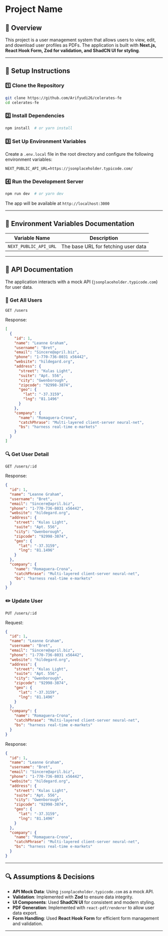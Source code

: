 # Project Name

## 📌 Overview
This project is a user management system that allows users to view, edit, and download user profiles as PDFs. The application is built with **Next.js, React Hook Form, Zod for validation, and ShadCN UI for styling**.

---

## 🚀 Setup Instructions

### 1️⃣ Clone the Repository
```bash
git clone https://github.com/Arifyudi26/celerates-fe
cd celerates-fe
```

### 2️⃣ Install Dependencies
```bash
npm install  # or yarn install
```

### 3️⃣ Set Up Environment Variables
Create a `.env.local` file in the root directory and configure the following environment variables:
```env
NEXT_PUBLIC_API_URL=https://jsonplaceholder.typicode.com/
```

### 4️⃣ Run the Development Server
```bash
npm run dev  # or yarn dev
```
The app will be available at `http://localhost:3000`

---

## 📜 Environment Variables Documentation
| Variable Name | Description |
|--------------|-------------|
| `NEXT_PUBLIC_API_URL` | The base URL for fetching user data |

---

## 📡 API Documentation
The application interacts with a mock API (`jsonplaceholder.typicode.com`) for user data.

### **🧾 Get All Users**
```http
GET /users
```
Response:
```json
[
  {
    "id": 1,
    "name": "Leanne Graham",
    "username": "Bret",
    "email": "Sincere@april.biz",
    "phone": "1-770-736-8031 x56442",
    "website": "hildegard.org",
    "address": {
      "street": "Kulas Light",
      "suite": "Apt. 556",
      "city": "Gwenborough",
      "zipcode": "92998-3874",
      "geo": {
        "lat": "-37.3159",
        "lng": "81.1496"
      }
    },
    "company": {
      "name": "Romaguera-Crona",
      "catchPhrase": "Multi-layered client-server neural-net",
      "bs": "harness real-time e-markets"
    }
  }
]
```

### **🔍 Get User Detail**
```http
GET /users/:id
```
Response:
```json
{
  "id": 1,
  "name": "Leanne Graham",
  "username": "Bret",
  "email": "Sincere@april.biz",
  "phone": "1-770-736-8031 x56442",
  "website": "hildegard.org",
  "address": {
    "street": "Kulas Light",
    "suite": "Apt. 556",
    "city": "Gwenborough",
    "zipcode": "92998-3874",
    "geo": {
      "lat": "-37.3159",
      "lng": "81.1496"
    }
  },
  "company": {
    "name": "Romaguera-Crona",
    "catchPhrase": "Multi-layered client-server neural-net",
    "bs": "harness real-time e-markets"
  }
}
```

### **✏️ Update User**
```http
PUT /users/:id
```
Request:
```json
{
  "id": 1,
  "name": "Leanne Graham",
  "username": "Bret",
  "email": "Sincere@april.biz",
  "phone": "1-770-736-8031 x56442",
  "website": "hildegard.org",
  "address": {
    "street": "Kulas Light",
    "suite": "Apt. 556",
    "city": "Gwenborough",
    "zipcode": "92998-3874",
    "geo": {
      "lat": "-37.3159",
      "lng": "81.1496"
    }
  },
  "company": {
    "name": "Romaguera-Crona",
    "catchPhrase": "Multi-layered client-server neural-net",
    "bs": "harness real-time e-markets"
  }
}
```
Response:
```json
{
  "id": 1,
  "name": "Leanne Graham",
  "username": "Bret",
  "email": "Sincere@april.biz",
  "phone": "1-770-736-8031 x56442",
  "website": "hildegard.org",
  "address": {
    "street": "Kulas Light",
    "suite": "Apt. 556",
    "city": "Gwenborough",
    "zipcode": "92998-3874",
    "geo": {
      "lat": "-37.3159",
      "lng": "81.1496"
    }
  },
  "company": {
    "name": "Romaguera-Crona",
    "catchPhrase": "Multi-layered client-server neural-net",
    "bs": "harness real-time e-markets"
  }
}
```

---

## 🔍 Assumptions & Decisions
- **API Mock Data**: Using `jsonplaceholder.typicode.com` as a mock API.
- **Validation**: Implemented with **Zod** to ensure data integrity.
- **UI Components**: Used **ShadCN UI** for consistent and modern styling.
- **PDF Generation**: Implemented with `react-pdf/renderer` to allow user data export.
- **Form Handling**: Used **React Hook Form** for efficient form management and validation.

---

